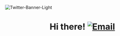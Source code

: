 ![Twitter-Banner-Light](https://github.com/HavishPallerla/HavishPallerla/assets/86337085/bea72c31-188a-4a47-9c11-502a71641b79)
<h1 align='center'>
  Hi there! 
  <a href="mailto:hey@havi.sh">
    <img src="https://github.com/HavishPallerla/HavishPallerla/assets/86337085/d661153c-b8bc-4eef-9d8b-3cc6a4fecaf5" alt="Email">
  </a>
</h1>

